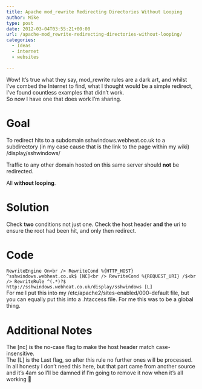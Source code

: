 ```yaml
---
title: Apache mod_rewrite Redirecting Directories Without Looping
author: Mike
type: post
date: 2012-03-04T03:55:21+00:00
url: /apache-mod_rewrite-redirecting-directories-without-looping/
categories:
  - Ideas
  - internet
  - websites

---
```

Wow! It&#8217;s true what they say, mod_rewrite rules are a dark art, and whilst I&#8217;ve combed the Internet to find, what I thought would be a simple redirect, I&#8217;ve found countless examples that didn&#8217;t work.  
So now I have one that does work I&#8217;m sharing.

# Goal

To redirect hits to a subdomain sshwindows.webheat.co.uk to a subdirectory (in my case cause that is the link to the page within my wiki) /display/sshwindows/

Traffic to any other domain hosted on this same server should **not** be redirected.

All **without looping**.

# Solution

Check **two** conditions not just one. Check the host header **and** the uri to ensure the root had been hit, and only then redirect.

# Code

`RewriteEngine On<br />
RewriteCond %{HTTP_HOST} ^sshwindows.webheat.co.uk$ [NC]<br />
RewriteCond %{REQUEST_URI} /$<br />
RewriteRule ^(.*)?$ http://sshwindows.webheat.co.uk/display/sshwindows [L]`  
For me I put this into my /etc/apache2/sites-enabled/000-default file, but you can equally put this into a .htaccess file. For me this was to be a global thing.

# Additional Notes

The [nc] is the no-case flag to make the host header match case-insensitive.  
The [L] is the Last flag, so after this rule no further ones will be processed. In all honesty I don&#8217;t need this here, but that part came from another source and it&#8217;s 4am so I&#8217;ll be damned if I&#8217;m going to remove it now when it&#8217;s all working 🙂